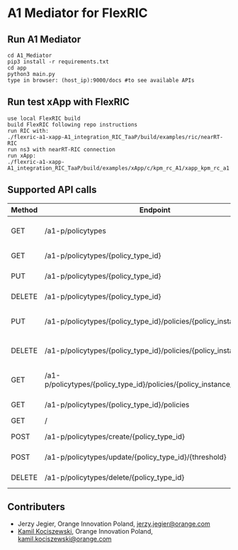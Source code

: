 # A1 Mediator for FlexRIC

## Run A1 Mediator
```
cd A1_Mediator
pip3 install -r requirements.txt
cd app
python3 main.py
type in browser: (host_ip):9000/docs #to see available APIs
```

## Run test xApp with FlexRIC
```
use local FlexRIC build
build FlexRIC following repo instructions
run RIC with: 
./flexric-a1-xapp-A1_integration_RIC_TaaP/build/examples/ric/nearRT-RIC
run ns3 with nearRT-RIC connection
run xApp:
./flexric-a1-xapp-A1_integration_RIC_TaaP/build/examples/xApp/c/kpm_rc_A1/xapp_kpm_rc_a1
```

## Supported API calls
| **Method** | **Endpoint**                                                | **Description**                |
|------------|-------------------------------------------------------------|--------------------------------|
| GET        | /a1-p/policytypes                                           | Get All Policy Types          |
| GET        | /a1-p/policytypes/{policy_type_id}                          | Get Policy Type               |
| PUT        | /a1-p/policytypes/{policy_type_id}                          | Create Policy Type            |
| DELETE     | /a1-p/policytypes/{policy_type_id}                          | Delete Policy Type            |
| PUT        | /a1-p/policytypes/{policy_type_id}/policies/{policy_instance_id} | Create Policy Instance        |
| DELETE     | /a1-p/policytypes/{policy_type_id}/policies/{policy_instance_id} | Delete Policy Instance        |
| GET        | /a1-p/policytypes/{policy_type_id}/policies/{policy_instance_id}/status | Get Policy Instance Status    |
| GET        | /a1-p/policytypes/{policy_type_id}/policies                 | List Policy Instances         |
| GET        | /                                                           | Read Root                     |
| POST       | /a1-p/policytypes/create/{policy_type_id}                   | Create Policy                 |
| POST       | /a1-p/policytypes/update/{policy_type_id}/{threshold}       | Update Policy                 |
| DELETE     | /a1-p/policytypes/delete/{policy_type_id}                   | Delete Policy                 |


## Contributers
- Jerzy Jegier, Orange Innovation Poland, jerzy.jegier@orange.com
- [Kamil Kociszewski](https://www.linkedin.com/in/kociszz/), Orange Innovation Poland, kamil.kociszewski@orange.com